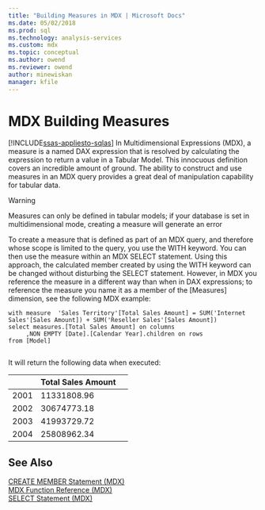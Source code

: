 ```yaml
---
title: "Building Measures in MDX | Microsoft Docs"
ms.date: 05/02/2018
ms.prod: sql
ms.technology: analysis-services
ms.custom: mdx
ms.topic: conceptual
ms.author: owend
ms.reviewer: owend
author: minewiskan
manager: kfile
---
```

# MDX Building Measures
[!INCLUDE[ssas-appliesto-sqlas](../../../includes/ssas-appliesto-sqlas.md)]
  In Multidimensional Expressions (MDX), a measure is a named DAX expression that is resolved by calculating the expression to return a value in a Tabular Model. This innocuous definition covers an incredible amount of ground. The ability to construct and use measures in an MDX query provides a great deal of manipulation capability for tabular data.  
  
> [!WARNING]  
>  Measures can only be defined in tabular models; if your database is set in multidimensional mode, creating a measure will generate an error  
  
 To create a measure that is defined as part of an MDX query, and therefore whose scope is limited to the query, you use the WITH keyword. You can then use the measure within an MDX SELECT statement. Using this approach, the calculated member created by using the WITH keyword can be changed without disturbing the SELECT statement. However, in MDX you reference the measure in a different way than when in DAX expressions; to reference the measure you name it as a member of the [Measures] dimension, see the following MDX example:  
  
```  
with measure  'Sales Territory'[Total Sales Amount] = SUM('Internet Sales'[Sales Amount]) + SUM('Reseller Sales'[Sales Amount])  
select measures.[Total Sales Amount] on columns  
     ,NON EMPTY [Date].[Calendar Year].children on rows  
from [Model]  
  
```  
  
 It will return the following data when executed:  
  
||Total Sales Amount||  
|-|------------------------|-|  
|2001|11331808.96||  
|2002|30674773.18||  
|2003|41993729.72||  
|2004|25808962.34||  
  
## See Also  
 [CREATE MEMBER Statement &#40;MDX&#41;](../../../mdx/mdx-data-definition-create-member.md)   
 [MDX Function Reference &#40;MDX&#41;](../../../mdx/mdx-function-reference-mdx.md)   
 [SELECT Statement &#40;MDX&#41;](../../../mdx/mdx-data-manipulation-select.md)  
  
  

